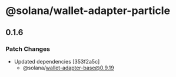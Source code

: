 # @solana/wallet-adapter-particle

## 0.1.6

### Patch Changes

-   Updated dependencies [353f2a5c]
    -   @solana/wallet-adapter-base@0.9.19

